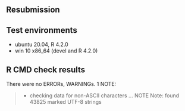 ## Resubmission

## Test environments
* ubuntu 20.04, R 4.2.0
* win 10 x86_64 (devel and R 4.2.0)

## R CMD check results
There were no ERRORs, WARNINGs.
1 NOTE:
> * checking data for non-ASCII characters ... NOTE
  Note: found 43825 marked UTF-8 strings


